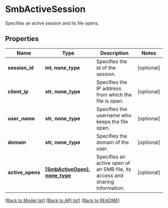 # SmbActiveSession

Specifies an active session and its file opens.

## Properties
Name | Type | Description | Notes
------------ | ------------- | ------------- | -------------
**session_id** | **int, none_type** | Specifies the id of the session. | [optional] 
**client_ip** | **str, none_type** | Specifies the IP address from which the file is open. | [optional] 
**user_name** | **str, none_type** | Specifies the username who keeps the file open. | [optional] 
**domain** | **str, none_type** | Specifies the domain of the user. | [optional] 
**active_opens** | [**[SmbActiveOpen], none_type**](SmbActiveOpen.md) | Specifies an active open of an SMB file, its access and sharing information. | [optional] 

[[Back to Model list]](../README.md#documentation-for-models) [[Back to API list]](../README.md#documentation-for-api-endpoints) [[Back to README]](../README.md)


